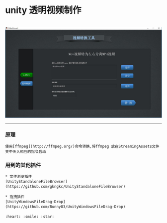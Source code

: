 ﻿# unity 透明视频制作

&nbsp;
![](Images/1.jpg)

---
### 原理
    使用[ffmpeg](http://ffmpeg.org/)命令转换,将ffmpeg 放在StreamingAssets文件夹中传入相应的指令启动

### 用到的其他插件
    * 文件浏览插件
    [UnityStandaloneFileBrowser](https://github.com/gkngkc/UnityStandaloneFileBrowser)
    
    * 拖拽插件
    [UnityWindowsFileDrag-Drop](https://github.com/Bunny83/UnityWindowsFileDrag-Drop)

    :heart: :smile: :star:

    
